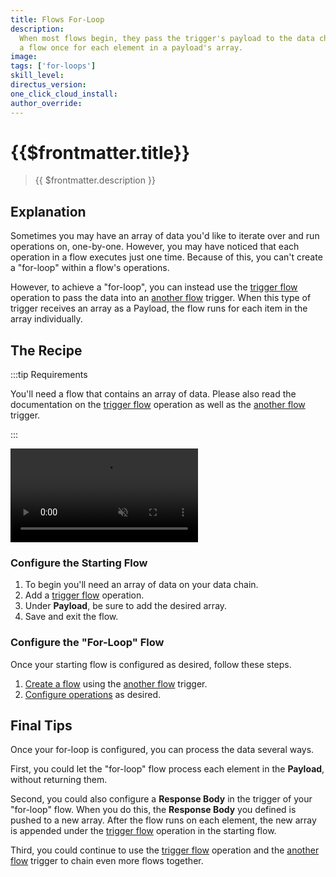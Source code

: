 ```yaml
---
title: Flows For-Loop
description:
  When most flows begin, they pass the trigger's payload to the data chain, then execute one time. Here's how to execute
  a flow once for each element in a payload's array.
image:
tags: ['for-loops']
skill_level:
directus_version:
one_click_cloud_install:
author_override:
---
```


# {{$frontmatter.title}}

> {{ $frontmatter.description }}

## Explanation

<!--
See the VitePress docs to learn about its markdown options:
https://vitepress.vuejs.org/guide/markdown
-->

Sometimes you may have an array of data you'd like to iterate over and run operations on, one-by-one. However, you may
have noticed that each operation in a flow executes just one time. Because of this, you can't create a "for-loop" within
a flow's operations.

However, to achieve a "for-loop", you can instead use the
[trigger flow](/configuration/flows/operations.md#trigger-flow) operation to pass the data into an
[another flow](/configuration/flows/triggers.md#another-flow) trigger. When this type of trigger receives an array as a
Payload, the flow runs for each item in the array individually.

## The Recipe

:::tip Requirements

You'll need a flow that contains an array of data. Please also read the documentation on the
[trigger flow](/configuration/flows/operations.md#trigger-flow) operation as well as the
[another flow](/configuration/flows/triggers.md#another-flow) trigger.

:::

<video autoplay playsinline muted loop controls>
	<source src="" type="video/mp4" />
</video>

<!--
VIDEO IS OPTIONAL: delete if not needed
-->

### Configure the Starting Flow

1. To begin you'll need an array of data on your data chain.
2. Add a [trigger flow](/configuration/flows/operations.md#trigger-flow) operation.
3. Under **Payload**, be sure to add the desired array.
4. Save and exit the flow.

### Configure the "For-Loop" Flow

Once your starting flow is configured as desired, follow these steps.

1. [Create a flow](/configuration/flows.md#create-a-flow) using the
   [another flow](/configuration/flows/triggers.md#another-flow) trigger.
2. [Configure operations](/configuration/flows.md#configure-an-operation) as desired.

## Final Tips

Once your for-loop is configured, you can process the data several ways.

First, you could let the "for-loop" flow process each element in the **Payload**, without returning them.

Second, you could also configure a **Response Body** in the trigger of your "for-loop" flow. When you do this, the
**Response Body** you defined is pushed to a new array. After the flow runs on each element, the new array is appended
under the [trigger flow](/configuration/flows/operations.md#trigger-flow) operation in the starting flow.

Third, you could continue to use the [trigger flow](/configuration/flows/operations.md#trigger-flow) operation and the
[another flow](/configuration/flows/triggers.md#another-flow) trigger to chain even more flows together.
